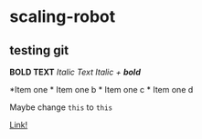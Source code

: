 # scaling-robot
## testing git

**BOLD TEXT**
_Italic Text_
_Italic + **bold**_

*Item one
	* Item one b
	* Item one c
	* Item one d

Maybe change `this` to `this`

[Link!](https://youtube.com)
